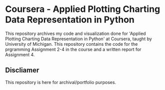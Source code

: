 # Coursera - Applied Plotting Charting Data Representation in Python


This repository archives my code and visualization done for 'Applied Plotting Charting Data Representation in Python' at Coursera, taught by University of Michigan. This repository contains the code for the prgramming Assignment 2-4 in the course and a written report for Assignment 4.


## Discliamer
This repository is here for archival/portfolio purposes. 
